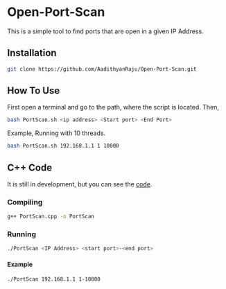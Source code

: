 # Open-Port-Scan
This is a simple tool to find ports that are open in a given IP Address.
## Installation
```bash
git clone https://github.com/AadithyanRaju/Open-Port-Scan.git
```
## How To Use
First open a terminal and go to the path, where the script is located. Then,
```bash
bash PortScan.sh <ip address> <Start port> <End Port>
```
Example, Running with 10 threads.
```bash
bash PortScan.sh 192.168.1.1 1 10000
```

## C++ Code
It is still in development, but you can see the [code](./PortScan.cpp).

### Compiling
```bash
g++ PortScan.cpp -o PortScan
```

### Running
```bash
./PortScan <IP Address> <start port>-<end port>
```

#### Example
```bash
./PortScan 192.168.1.1 1-10000
```

